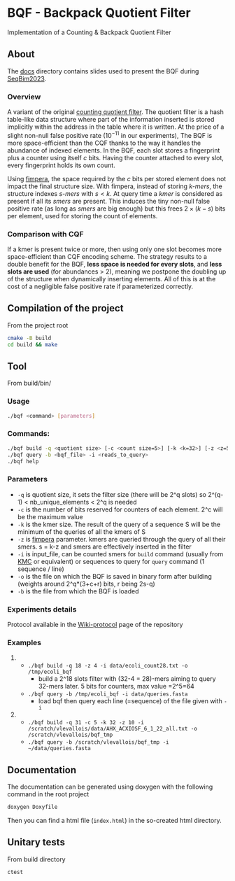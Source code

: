 # BQF - Backpack Quotient Filter

Implementation of a Counting & Backpack Quotient Filter

## About

The [docs](docs) directory contains slides used to present the BQF during [SeqBim2023](https://seqbim.cnrs.fr/seqbim-2023/).

### Overview

A variant of the original [counting quotient filter](https://github.com/splatlab/cqf). The quotient filter is a hash table-like data structure where part of the information inserted is stored implicitly within the address in the table where it is written.
At the price of a slight non-null false positive rate ($10^{-11}$ in our experiments), The BQF is more space-efficient than the CQF thanks to the way it handles the abundance of indexed elements. In the BQF, each slot stores a fingerprint plus a counter using itself *c* bits.
Having the counter attached to every slot, every fingerprint holds its own count. 

Using [fimpera](https://github.com/lrobidou/fimpera), the space required by the $c$ bits per stored element does not impact the final structure size. 
With fimpera, instead of storing *k-mers*, the structure indexes *s-mers* with $s < k$. At query time a *kmer* is considered as present if all its *smers* are present. This induces the tiny non-null false positive rate (as long as *smers* are big enough) but this frees $2 \times (k-s)$ bits per element, used for storing the count of elements.

### Comparison with CQF

If a kmer is present twice or more, then using only one slot becomes more space-efficient than CQF encoding scheme. The strategy results to a double benefit for the BQF, **less space is needed for every slots**, and **less slots are used** (for abundances > 2), meaning we postpone the doubling up of the structure when dynamically inserting elements. All of this is at the cost of a negligible false positive rate if parameterized correctly.   

## Compilation of the project

From the project root

```bash
cmake -B build
cd build && make 
```

## Tool

From build/bin/

### Usage

```bash
./bqf <command> [parameters]
```

### Commands:

```bash
./bqf build -q <quotient size> [-c <count size=5>] [-k <k=32>] [-z <z=5>] -i <counted_smers> -o <BQF_file>
./bqf query -b <bqf_file> -i <reads_to_query>
./bqf help
```

### Parameters

+ `-q` is quotient size, it sets the filter size (there will be 2^q slots) so 2^(q-1) < nb_unique_elements < 2^q is needed
+ `-c` is the number of bits reserved for counters of each element. 2^c will be the maximum value
+ `-k` is the kmer size. The result of the query of a sequence S will be the minimum of the queries of all the kmers of S
+ `-z` is [fimpera](https://academic.oup.com/bioinformatics/article/39/5/btad305/7169157) parameter. kmers are queried through the query of all their smers. s = k-z and smers are effectively inserted in the filter
+ `-i` is input_file, can be counted smers for `build` command (usually from [KMC](https://github.com/refresh-bio/KMC) or equivalent) or sequences to query for `query` command (1 sequence / line)
+ `-o` is the file on which the BQF is saved in binary form after building (weights around 2^q*(3+c+r) bits, r being 2s-q)
+ `-b` is the file from which the BQF is loaded

### Experiments details

Protocol available in the [Wiki-protocol](https://github.com/vicLeva/bqf/wiki/Experiments-details-and-protocol) page of the repository

### Examples

1. + `./bqf build -q 18 -z 4 -i data/ecoli_count28.txt -o /tmp/ecoli_bqf`
     - build a 2^18 slots filter with (32-4 = 28)-mers aiming to query 32-mers later. 5 bits for counters, max value =2^5=64  
   + `./bqf query -b /tmp/ecoli_bqf -i data/queries.fasta`
     - load bqf then query each line (=sequence) of the file given with `-i`

2. + `./bqf build -q 31 -c 5 -k 32 -z 10 -i /scratch/vlevallois/data/AHX_ACXIOSF_6_1_22_all.txt -o /scratch/vlevallois/bqf_tmp`
   + `./bqf query -b /scratch/vlevallois/bqf_tmp -i ~/data/queries.fasta`

## Documentation

The documentation can be generated using doxygen with the following command in the root project

```bash
doxygen Doxyfile
```

Then you can find a html file (`index.html`) in the so-created html directory.

## Unitary tests

From build directory

```bash
ctest
```
